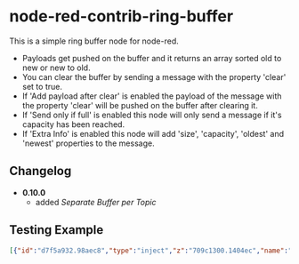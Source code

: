 # node-red-contrib-ring-buffer

This is a simple ring buffer node for node-red.

- Payloads get pushed on the buffer and it returns an array sorted old to new or new to old.
- You can clear the buffer by sending a message with the property 'clear' set to true.
- If 'Add payload after clear' is enabled the payload of the message with the property 'clear' will be pushed on the buffer after clearing it.
- If 'Send only if full' is enabled this node will only send a message  if it's capacity has been reached.
- If 'Extra Info' is enabled this node will add 'size', 'capacity', 'oldest' and 'newest' properties to the message.

## Changelog

- **0.10.0**
  - added *Separate Buffer per Topic*

## Testing Example

```json
[{"id":"d7f5a932.98aec8","type":"inject","z":"709c1300.1404ec","name":"","topic":"","payload":"1","payloadType":"num","repeat":"","crontab":"","once":false,"onceDelay":0.1,"x":110,"y":180,"wires":[["ce49a827.0ef2a8"]]},{"id":"9bfe3a8c.4d4e78","type":"debug","z":"709c1300.1404ec","name":"","active":false,"tosidebar":true,"console":false,"tostatus":false,"complete":"true","x":510,"y":240,"wires":[]},{"id":"ce49a827.0ef2a8","type":"ring-buffer","z":"709c1300.1404ec","name":"","capacity":"3","order":"old-to-new","sendOnlyIfFull":false,"pushAfterClear":false,"extra":false,"x":320,"y":260,"wires":[["9bfe3a8c.4d4e78","e98881a9.49854"]]},{"id":"510a9bc0.593e04","type":"inject","z":"709c1300.1404ec","name":"","topic":"","payload":"2","payloadType":"num","repeat":"","crontab":"","once":false,"onceDelay":0.1,"x":110,"y":220,"wires":[["ce49a827.0ef2a8"]]},{"id":"9cb423ea.e420c","type":"inject","z":"709c1300.1404ec","name":"","topic":"","payload":"3","payloadType":"num","repeat":"","crontab":"","once":false,"onceDelay":0.1,"x":110,"y":260,"wires":[["ce49a827.0ef2a8"]]},{"id":"3fbf5211.cd434e","type":"inject","z":"709c1300.1404ec","name":"","topic":"","payload":"4","payloadType":"num","repeat":"","crontab":"","once":false,"onceDelay":0.1,"x":110,"y":300,"wires":[["ce49a827.0ef2a8"]]},{"id":"fed84445.8e6898","type":"inject","z":"709c1300.1404ec","name":"","topic":"","payload":"5","payloadType":"num","repeat":"","crontab":"","once":false,"onceDelay":0.1,"x":110,"y":340,"wires":[["ce49a827.0ef2a8"]]},{"id":"e98881a9.49854","type":"debug","z":"709c1300.1404ec","name":"","active":true,"tosidebar":true,"console":false,"tostatus":false,"complete":"payload","x":530,"y":280,"wires":[]},{"id":"c97f1bbc.735518","type":"inject","z":"709c1300.1404ec","name":" clear","topic":"","payload":"payload added after clear","payloadType":"str","repeat":"","crontab":"","once":false,"onceDelay":0.1,"x":110,"y":400,"wires":[["102d1da4.0bef62"]]},{"id":"102d1da4.0bef62","type":"change","z":"709c1300.1404ec","name":"","rules":[{"t":"set","p":"clear","pt":"msg","to":"true","tot":"bool"}],"action":"","property":"","from":"","to":"","reg":false,"x":270,"y":400,"wires":[["ce49a827.0ef2a8"]]}]
```